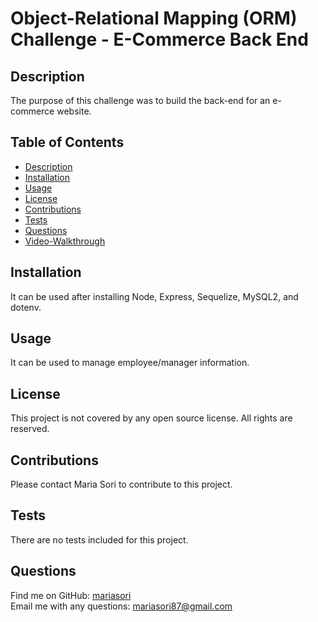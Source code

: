 
# Object-Relational Mapping (ORM) Challenge - E-Commerce Back End


## Description
The purpose of this challenge was to build the back-end for an e-commerce website.

## Table of Contents
- [Description](#description)
- [Installation](#installation)
- [Usage](#usage)
- [License](#license)
- [Contributions](#contributions)
- [Tests](#tests)
- [Questions](#questions)
- [Video-Walkthrough](#video-walkthrough)
 
## Installation
It can be used after installing Node, Express, Sequelize, MySQL2, and dotenv.

## Usage
It can be used to manage employee/manager information.

## License
This project is not covered by any open source license.  All rights are reserved.

## Contributions
Please contact Maria Sori to contribute to this project.

## Tests
There are no tests included for this project.

## Questions
Find me on GitHub: [mariasori](https://github.com/mariasori)
<br />
Email me with any questions: [mariasori87@gmail.com](mailto:mariasori87@gmail.com)